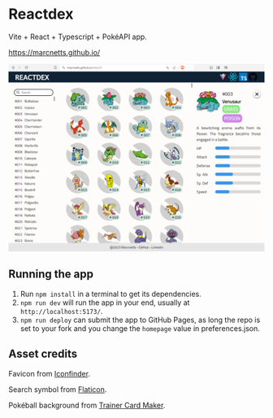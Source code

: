 # Reactdex
Vite + React + Typescript + PokéAPI app.

https://marcnetts.github.io/

![Screenshot](github/screenshot.png)

## Running the app
1. Run `npm install` in a terminal to get its dependencies.
2. `npm run dev` will run the app in your end, usually at `http://localhost:5173/`.
3. `npm run deploy` can submit the app to GitHub Pages, as long the repo is set to your fork and you change the `homepage` value in preferences.json.

## Asset credits
Favicon from [Iconfinder](https://www.iconfinder.com/icons/3151571/pokedex_video_game_icon).

Search symbol from [Flaticon](https://www.flaticon.com/free-icon/search_149852).

Pokéball background from [Trainer Card Maker](https://tcm.pokecharms.com/modern).
